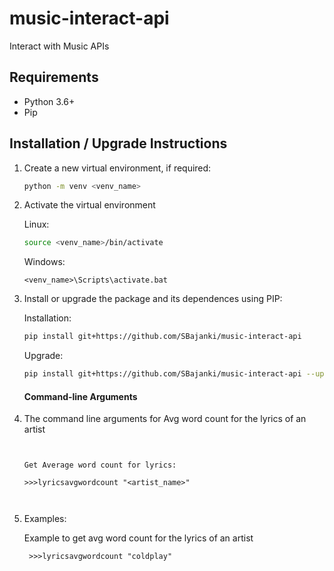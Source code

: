 # music-interact-api
Interact with Music APIs

## Requirements

* Python 3.6+
* Pip

## Installation / Upgrade Instructions



1. Create a new virtual environment, if required:

    ```bash
    python -m venv <venv_name>
    ```
    
2. Activate the virtual environment

    Linux:
    ```bash
    source <venv_name>/bin/activate
    ```
    
    Windows:
    ```dos
    <venv_name>\Scripts\activate.bat
    ```
    
3. Install or upgrade the package and its dependences using PIP:

    Installation:
    ```bash
    pip install git+https://github.com/SBajanki/music-interact-api

    ```
    
    Upgrade:
    ```bash
    pip install git+https://github.com/SBajanki/music-interact-api --upgrade
    
    ```
    #### Command-line Arguments

4. The command line arguments for Avg word count for the lyrics of an artist

    ```
    
	
	Get Average word count for lyrics:
	
	>>>lyricsavgwordcount "<artist_name>"
      
    

5. Examples:       

    Example to get avg word count for the lyrics of an artist 

        >>>lyricsavgwordcount "coldplay"
      
      
    
